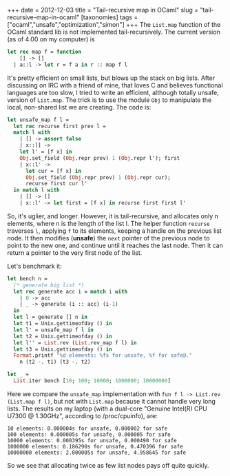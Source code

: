 +++
date = 2012-12-03
title = "Tail-recursive map in OCaml"
slug = "tail-recursive-map-in-ocaml"
[taxonomies]
tags  = ["ocaml","unsafe","optimization","simon"]
+++
The `List.map` function of the OCaml standard lib is not implemented tail-recursively. The current version (as of 4.00 on my computer) is

```ocaml
let rec map f = function
    [] -> []
  | a::l -> let r = f a in r :: map f l
```

<!-- more -->

It's pretty efficient on small lists, but blows up the stack on big lists. After discussing on IRC with a friend of mine, that loves C and believes functional languages are too slow, I tried to write an efficient, although totally unsafe, version of `List.map`. The trick is to use the module `Obj` to manipulate the local, non-shared list we are creating. The code is:

```ocaml
let unsafe_map f l =
  let rec recurse first prev l =
  match l with
    | [] -> assert false
    | x::[] ->
    let l' = [f x] in
    Obj.set_field (Obj.repr prev) 1 (Obj.repr l'); first
    | x::l' ->
      let cur = [f x] in
      Obj.set_field (Obj.repr prev) 1 (Obj.repr cur);
      recurse first cur l'
  in match l with
    | [] -> []
    | x::l' -> let first = [f x] in recurse first first l'
```

So, it's uglier, and longer. However, it is tail-recursive, and allocates only n elements, where n is the length of the list l. The helper function `recurse` traverses `l`, applying `f` to its elements, keeping a handle on the previous list node. It then modifies (**unsafe**) the `next` pointer of the previous node to point to the new one, and continue until it reaches the last node. Then it can return a pointer to the very first node of the list.

Let's benchmark it:

```ocaml
let bench n =
  (* generate big list *)
  let rec generate acc i = match i with
    | 0 -> acc
    | _ -> generate (i :: acc) (i-1)
  in
  let l = generate [] n in
  let t1 = Unix.gettimeofday () in
  let l' = unsafe_map f l in
  let t2 = Unix.gettimeofday () in
  let l'' = List.rev (List.rev_map f l) in
  let t3 = Unix.gettimeofday () in
  Format.printf "%d elements: %fs for unsafe, %f for safe@."
    n (t2 -. t1) (t3 -. t2)

let _ =
  List.iter bench [10; 100; 10000; 1000000; 10000000]
```

Here we compare the `unsafe_map` implementation with `fun f l -> List.rev (List.map f l)`, but not with `List.map` because it cannot handle very long lists. The results on my laptop (with a dual-core "Genuine Intel(R) CPU U7300 @ 1.30GHz", according to /proc/cpuinfo), are:

    10 elements: 0.000004s for unsafe, 0.000002 for safe
    100 elements: 0.000005s for unsafe, 0.000005 for safe
    10000 elements: 0.000395s for unsafe, 0.000490 for safe
    1000000 elements: 0.186290s for unsafe, 0.470396 for safe
    10000000 elements: 2.000005s for unsafe, 4.958645 for safe

So we see that allocating twice as few list nodes pays off quite quickly.
